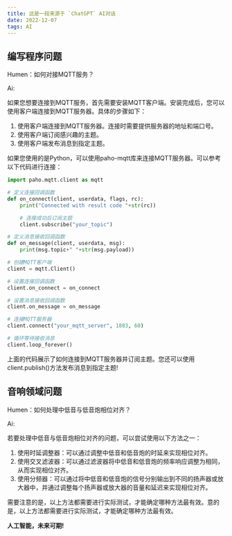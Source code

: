 ```yaml
---
title: 这是一段来源于 `ChatGPT` AI对话
date: 2022-12-07
tags: AI
---
```


## 编写程序问题

Humen：如何对接MQTT服务？

Ai: 

如果您想要连接到MQTT服务，首先需要安装MQTT客户端。安装完成后，您可以使用客户端连接到MQTT服务器。具体的步骤如下：
1. 使用客户端连接到MQTT服务器。连接时需要提供服务器的地址和端口号。
2. 使用客户端订阅感兴趣的主题。
3. 使用客户端发布消息到指定主题。

如果您使用的是Python，可以使用paho-mqtt库来连接MQTT服务器。可以参考以下代码进行连接：

```py
import paho.mqtt.client as mqtt

# 定义连接回调函数
def on_connect(client, userdata, flags, rc):
    print("Connected with result code "+str(rc))

    # 连接成功后订阅主题
    client.subscribe("your_topic")

# 定义消息接收回调函数
def on_message(client, userdata, msg):
    print(msg.topic+" "+str(msg.payload))

# 创建MQTT客户端
client = mqtt.Client()

# 设置连接回调函数
client.on_connect = on_connect

# 设置消息接收回调函数
client.on_message = on_message

# 连接MQTT服务器
client.connect("your_mqtt_server", 1883, 60)

# 循环等待接收消息
client.loop_forever()


```

上面的代码展示了如何连接到MQTT服务器并订阅主题。您还可以使用client.publish()方法发布消息到指定主题!


## 音响领域问题

Humen：如何处理中低音与低音炮相位对齐？

Ai: 

若要处理中低音与低音炮相位对齐的问题，可以尝试使用以下方法之一：

 1. 使用时延调整器：可以通过调整中低音和低音炮的时延来实现相位对齐。
 2. 使用交叉滤波器：可以通过滤波器将中低音和低音炮的频率响应调整为相同，从而实现相位对齐。
 3. 使用分频器：可以通过将中低音和低音炮的信号分别输出到不同的扬声器或放大器中，并通过调整每个扬声器或放大器的音量和延迟来实现相位对齐。

需要注意的是，以上方法都需要进行实际测试，才能确定哪种方法最有效。意的是，以上方法都需要进行实际测试，才能确定哪种方法最有效。


**人工智能，未来可期!**